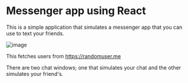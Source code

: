 # Messenger app using React

This is a simple application that simulates a messenger app that you can use to text your friends.

![image](https://github.com/user-attachments/assets/412d0280-9169-469f-be64-71798bf0573c)

This fetches users from https://randomuser.me

There are two chat windows; one that simulates your chat and the other simulates your friend's.
